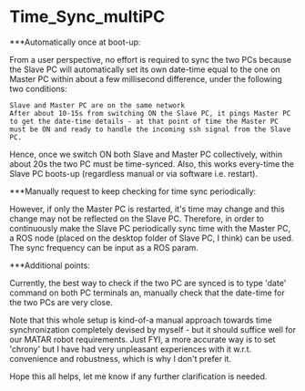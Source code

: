 # Time_Sync_multiPC

***Automatically once at boot-up:


From a user perspective, no effort is required to sync the two PCs because the Slave PC will automatically set its own date-time equal to the one on Master PC within about a few millisecond difference, under the following two conditions:

    Slave and Master PC are on the same network
    After about 10-15s from switching ON the Slave PC, it pings Master PC to get the date-time details - at that point of time the Master PC must be ON and ready to handle the incoming ssh signal from the Slave PC.

Hence, once we switch ON both Slave and Master PC collectively, within about 20s the two PC must be time-synced.
Also, this works every-time the Slave PC boots-up (regardless manual or via software i.e. restart).



***Manually request to keep checking for time sync periodically:

However, if only the Master PC is restarted, it's time may change and this change may not be reflected on the Slave PC.
Therefore, in order to continuously make the Slave PC periodically sync time with the Master PC, a ROS node (placed on the desktop folder of Slave PC, I think) can be used. The sync frequency can be input as a ROS param.  



***Additional points:

Currently, the best way to check if the two PC are synced is to type 'date' command on both PC terminals an, manually check that the date-time for the two PCs are very close.

Note that this whole setup is kind-of-a manual approach towards time synchronization completely devised by myself - but it should suffice well for our MATAR robot requirements.
Just FYI, a more accurate way is to set 'chrony' but I have had very unpleasant experiences with it w.r.t. convenience and robustness, which is why I don't prefer it.

Hope this all helps, let me know if any further clarification is needed.
